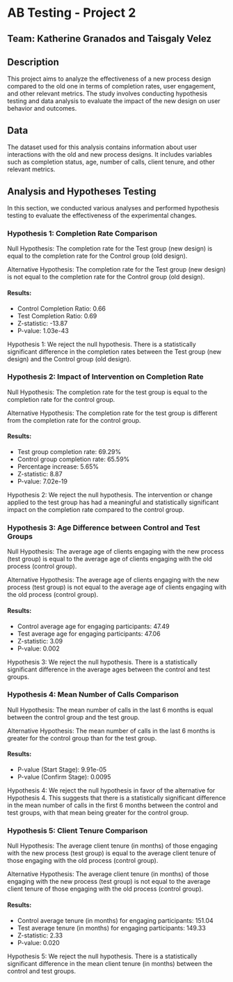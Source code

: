 # AB Testing - Project 2
## Team: Katherine Granados and Taisgaly Velez

## Description

This project aims to analyze the effectiveness of a new process design compared to the old one in terms of completion rates, user engagement, and other relevant metrics. The study involves conducting hypothesis testing and data analysis to evaluate the impact of the new design on user behavior and outcomes.

## Data

The dataset used for this analysis contains information about user interactions with the old and new process designs. It includes variables such as completion status, age, number of calls, client tenure, and other relevant metrics.

## Analysis and Hypotheses Testing

In this section, we conducted various analyses and performed hypothesis testing to evaluate the effectiveness of the experimental changes.

### Hypothesis 1: Completion Rate Comparison

Null Hypothesis: The completion rate for the Test group (new design) is equal to the completion rate for the Control group (old design).

Alternative Hypothesis: The completion rate for the Test group (new design) is not equal to the completion rate for the Control group (old design).

#### Results:

- Control Completion Ratio: 0.66
- Test Completion Ratio: 0.69
- Z-statistic: -13.87
- P-value: 1.03e-43

Hypothesis 1: We reject the null hypothesis. There is a statistically significant difference in the completion rates between the Test group (new design) and the Control group (old design).

### Hypothesis 2: Impact of Intervention on Completion Rate

Null Hypothesis: The completion rate for the test group is equal to the completion rate for the control group.

Alternative Hypothesis: The completion rate for the test group is different from the completion rate for the control group.

#### Results:

- Test group completion rate: 69.29%
- Control group completion rate: 65.59%
- Percentage increase: 5.65%
- Z-statistic: 8.87
- P-value: 7.02e-19

Hypothesis 2: We reject the null hypothesis. The intervention or change applied to the test group has had a meaningful and statistically significant impact on the completion rate compared to the control group.

### Hypothesis 3: Age Difference between Control and Test Groups

Null Hypothesis: The average age of clients engaging with the new process (test group) is equal to the average age of clients engaging with the old process (control group).

Alternative Hypothesis: The average age of clients engaging with the new process (test group) is not equal to the average age of clients engaging with the old process (control group).

#### Results:

- Control average age for engaging participants: 47.49
- Test average age for engaging participants: 47.06
- Z-statistic: 3.09
- P-value: 0.002

Hypothesis 3: We reject the null hypothesis. There is a statistically significant difference in the average ages between the control and test groups.

### Hypothesis 4: Mean Number of Calls Comparison

Null Hypothesis: The mean number of calls in the last 6 months is equal between the control group and the test group.

Alternative Hypothesis: The mean number of calls in the last 6 months is greater for the control group than for the test group.

#### Results:

- P-value (Start Stage): 9.91e-05
- P-value (Confirm Stage): 0.0095

Hypothesis 4: We reject the null hypothesis in favor of the alternative for Hypothesis 4. This suggests that there is a statistically significant difference in the mean number of calls in the first 6 months between the control and test groups, with that mean being greater for the control group.

### Hypothesis 5: Client Tenure Comparison

Null Hypothesis: The average client tenure (in months) of those engaging with the new process (test group) is equal to the average client tenure of those engaging with the old process (control group).

Alternative Hypothesis: The average client tenure (in months) of those engaging with the new process (test group) is not equal to the average client tenure of those engaging with the old process (control group).

#### Results:

- Control average tenure (in months) for engaging participants: 151.04
- Test average tenure (in months) for engaging participants: 149.33
- Z-statistic: 2.33
- P-value: 0.020

Hypothesis 5: We reject the null hypothesis. There is a statistically significant difference in the mean client tenure (in months) between the control and test groups.


